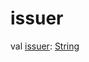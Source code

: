 # issuer


val [issuer](issuer.md): [String](https://kotlinlang.org/api/latest/jvm/stdlib/kotlin/-string/index.html)
